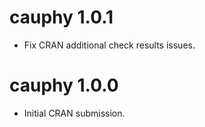 # cauphy 1.0.1

* Fix CRAN additional check results issues.

# cauphy 1.0.0

* Initial CRAN submission.
